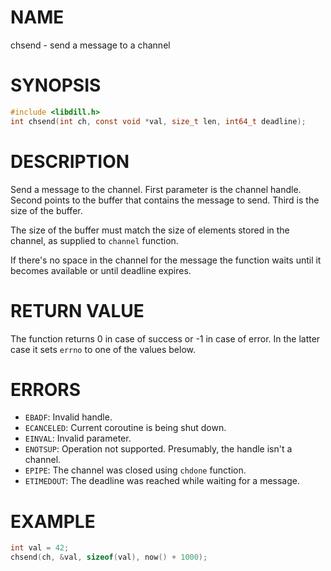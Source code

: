 # NAME

chsend - send a message to a channel

# SYNOPSIS

```c
#include <libdill.h>
int chsend(int ch, const void *val, size_t len, int64_t deadline);
```

# DESCRIPTION

Send a message to the channel. First parameter is the channel handle. Second points to the buffer that contains the message to send. Third is the size of the buffer.

The size of the buffer must match the size of elements stored in the channel, as supplied to `channel` function.

If there's no space in the channel for the message the function waits until it becomes available or until deadline expires.

# RETURN VALUE

The function returns 0 in case of success or -1 in case of error. In the latter case it sets `errno` to one of the values below.

# ERRORS

* `EBADF`: Invalid handle.
* `ECANCELED`: Current coroutine is being shut down.
* `EINVAL`: Invalid parameter.
* `ENOTSUP`: Operation not supported. Presumably, the handle isn't a channel.
* `EPIPE`: The channel was closed using `chdone` function.
* `ETIMEDOUT`: The deadline was reached while waiting for a message.

# EXAMPLE

```c
int val = 42;
chsend(ch, &val, sizeof(val), now() + 1000);
```

